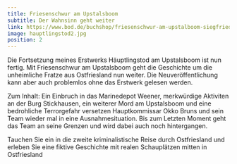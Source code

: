 ```yaml
---
title: Friesenschwur am Upstalsboom
subtitle: Der Wahnsinn geht weiter
link: https://www.bod.de/buchshop/friesenschwur-am-upstalboom-siegfried-klock-9783756215294
image: hauptlingstod2.jpg
position: 2
---
```

Die Fortsetzung meines Erstwerks
Häuptlingstod am Upstalsboom ist nun fertig.
Mit Friesenschwur am Upstalsboom geht die Geschichte um die unheimliche Fratze aus Ostfriesland nun weiter. Die Neuveröffentlichung kann aber auch problemlos ohne das Erstwerk gelesen werden.

Zum Inhalt:
Ein Einbruch in das Marinedepot Weener, merkwürdige Aktiviten an der Burg Stickhausen, ein weiterer Mord am Upstalsboom und eine bedrohliche Terrorgefahr versetzen Hauptkommissar Okko Bruns und sein Team wieder mal in eine Ausnahmesituation.
Bis zum Letzten Moment geht das Team an seine Grenzen und wird dabei auch noch hintergangen.

Tauchen Sie ein in die zweite kriminalistische Reise durch Ostfriesland und erleben Sie eine fiktive Geschichte mit realen Schauplätzen mitten in Ostfriesland
